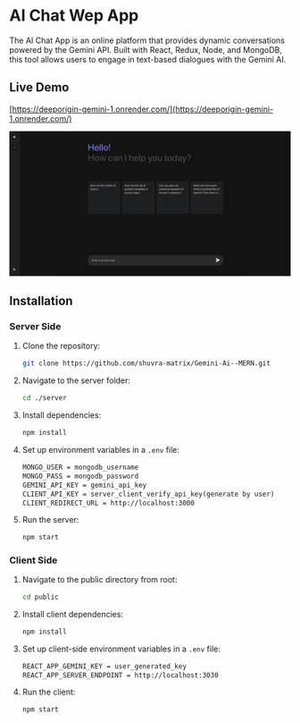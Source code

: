 # AI Chat Wep App

The AI Chat App is an online platform that provides dynamic conversations powered by the Gemini API. Built with React, Redux, Node, and MongoDB, this tool allows users to engage in text-based dialogues with the Gemini AI.

## Live Demo

[https://deeporigin-gemini-1.onrender.com/](https://deeporigin-gemini-1.onrender.com/)

![Demo Screenshot](demo.png)

## Installation

### Server Side

1. Clone the repository:

   ```bash
   git clone https://github.com/shuvra-matrix/Gemini-Ai--MERN.git
   ```

2. Navigate to the server folder:

   ```bash
   cd ./server
   ```

3. Install dependencies:

   ```bash
   npm install
   ```

4. Set up environment variables in a `.env` file:

   ```
   MONGO_USER = mongodb_username
   MONGO_PASS = mongodb_password
   GEMINI_API_KEY = gemini_api_key
   CLIENT_API_KEY = server_client_verify_api_key(generate by user)
   CLIENT_REDIRECT_URL = http://localhost:3000
   ```

5. Run the server:

   ```bash
   npm start
   ```

### Client Side

1. Navigate to the public directory from root:

   ```bash
   cd public
   ```

2. Install client dependencies:

   ```bash
   npm install
   ```

3. Set up client-side environment variables in a `.env` file:

   ```
   REACT_APP_GEMINI_KEY = user_generated_key
   REACT_APP_SERVER_ENDPOINT = http://localhost:3030
   ```

4. Run the client:

   ```bash
   npm start
   ```
